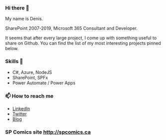 ### Hi there 👋

My name is Denis. 

SharePoint 2007-2019, Microsoft 365 Consultant and Developer.

It seems that after every large project, I come up with something useful to share on Github.  You can find the list of my most interesting projects pinned below.

### Skills 💪
- C#, Azure, NodeJS
- SharePoint, SPFx
- Power Automate / Power Apps 

### 📫 How to reach me

- [LinkedIn](https://www.linkedin.com/in/molodtsovd/)
- [Twitter](https://twitter.com/Zerg00s)
- [Blog](https://www.linkedin.com/pulse/run-multiple-instances-ms-teams-denis-molodtsov/)

### SP Comics site http://spcomics.ca
